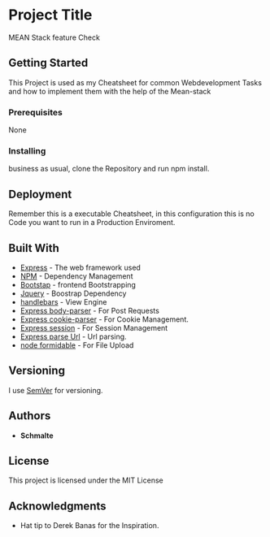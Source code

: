 # Project Title

MEAN Stack feature Check

## Getting Started

This Project is used as my Cheatsheet for common Webdevelopment Tasks and how to implement them with the help of the Mean-stack

### Prerequisites

None

### Installing

business as usual, clone the Repository and run npm install.

## Deployment

Remember this is a executable Cheatsheet, in this configuration this is no Code you want to run in a Production Enviroment.

## Built With

* [Express](http://expressjs.com) - The web framework used
* [NPM](https://www.npmjs.com/) - Dependency Management
* [Bootstap](http://getbootstrap.com/) - frontend Bootstrapping
* [Jquery](https://jquery.com/) - Boostrap Dependency
* [handlebars](http://handlebarsjs.com/) - View Engine
* [Express body-parser](https://github.com/expressjs/body-parser) - For Post Requests
* [Express cookie-parser](https://github.com/expressjs/cookie-parser) - For Cookie Management.
* [Express session](https://github.com/expressjs/session) - For Session Management
* [Express parse Url](https://github.com/pillarjs/parseurl) - Url parsing.
* [node formidable](https://github.com/expressjs/session) - For File Upload


## Versioning

I use [SemVer](http://semver.org/) for versioning.

## Authors

* **Schmalte**

## License

This project is licensed under the MIT License

## Acknowledgments

* Hat tip to Derek Banas for the Inspiration.


